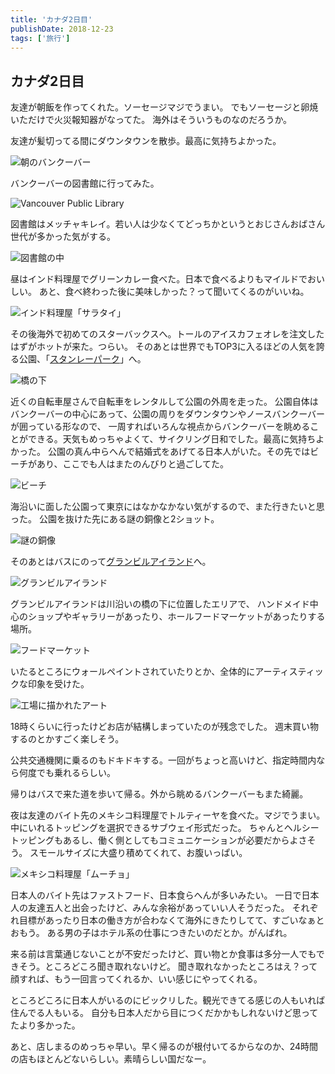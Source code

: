 ```yaml
---
title: 'カナダ2日目'
publishDate: 2018-12-23
tags: ['旅行']
---
```


## カナダ2日目

友達が朝飯を作ってくれた。ソーセージマジでうまい。
でもソーセージと卵焼いただけで火災報知器がなってた。
海外はそういうものなのだろうか。

友達が髪切ってる間にダウンタウンを散歩。最高に気持ちよかった。

<div class="img"><img src="/blog/images/6/1.jpg" alt="朝のバンクーバー"></div> 

バンクーバーの図書館に行ってみた。

<div class="img"><img src="/blog/images/6/2.jpg" alt="Vancouver Public Library"></div> 

図書館はメッチャキレイ。若い人は少なくてどっちかというとおじさんおばさん世代が多かった気がする。

<div class="img"><img src="/blog/images/6/3.jpg" alt="図書館の中"></div>

昼はインド料理屋でグリーンカレー食べた。日本で食べるよりもマイルドでおいしい。
あと、食べ終わった後に美味しかった？って聞いてくるのがいいね。

<div class="img"><img src="/blog/images/6/10.jpg" alt="インド料理屋「サラタイ」"></div>

その後海外で初めてのスターバックスへ。トールのアイスカフェオレを注文したはずがホットが来た。つらい。
そのあとは世界でもTOP3に入るほどの人気を誇る公園、「[スタンレーパーク](https://www.google.com/maps/place/@49.3042619,-123.1464409,17z/data=!3m1!4b1!4m5!3m4!1s0x5486718cad26e4a3:0x364a639db409e216!8m2!3d49.3042584!4d-123.1442522?authuser=0&hl=ja)」へ。

<div class="img"><img src="/blog/images/6/4.jpg" alt="橋の下"></div>

近くの自転車屋さんで自転車をレンタルして公園の外周を走った。
公園自体はバンクーバーの中心にあって、公園の周りをダウンタウンやノースバンクーバーが囲っている形なので、
一周すればいろんな視点からバンクーバーを眺めることができる。天気もめっちゃよくて、サイクリング日和でした。最高に気持ちよかった。
公園の真ん中らへんで結婚式をあげてる日本人がいた。その先ではビーチがあり、ここでも人はまたのんびりと過ごしてた。

<div class="img"><img src="/blog/images/6/5.jpg" alt="ビーチ"></div>

海沿いに面した公園って東京にはなかなかない気がするので、また行きたいと思った。
公園を抜けた先にある謎の銅像と2ショット。

<div class="img"><img src="/blog/images/6/6.jpg" alt="謎の銅像"></div>

そのあとはバスにのって[グランビルアイランド](https://www.google.com/maps/place/@49.2708391,-123.1381526,16z/data=!3m1!4b1!4m5!3m4!1s0x548673ce5224c2db:0x36ded25e2da1aeb9!8m2!3d49.2711567!4d-123.133993?authuser=0&hl=ja)へ。

<div class="img"><img src="/blog/images/6/7.jpg" alt="グランビルアイランド"></div> 

グランビルアイランドは川沿いの橋の下に位置したエリアで、
ハンドメイド中心のショップやギャラリーがあったり、ホールフードマーケットがあったりする場所。

<div class="img"><img src="/blog/images/6/8.jpg" alt="フードマーケット"></div>

いたるところにウォールペイントされていたりとか、全体的にアーティスティックな印象を受けた。

<div class="img"><img src="/blog/images/6/9.jpg" alt="工場に描かれたアート"></div>

18時くらいに行ったけどお店が結構しまっていたのが残念でした。
週末買い物するのとかすごく楽しそう。

公共交通機関に乗るのもドキドキする。一回がちょっと高いけど、指定時間内なら何度でも乗れるらしい。

帰りはバスで来た道を歩いて帰る。外から眺めるバンクーバーもまた綺麗。

夜は友達のバイト先のメキシコ料理屋でトルティーヤを食べた。マジでうまい。
中にいれるトッピングを選択できるサブウェイ形式だった。
ちゃんとヘルシートッピングもあるし、働く側としてもコミュニケーションが必要だからよさそう。
スモールサイズに大盛り積めてくれて、お腹いっぱい。

<div class="img"><img src="/blog/images/6/11.jpg" alt="メキシコ料理屋「ムーチョ」"></div>

日本人のバイト先はファストフード、日本食らへんが多いみたい。
一日で日本人の友達五人と出会ったけど、みんな余裕があっていい人そうだった。
それぞれ目標があったり日本の働き方が合わなくて海外にきたりしてて、すごいなぁとおもう。
ある男の子はホテル系の仕事につきたいのだとか。がんばれ。

来る前は言葉通じないことが不安だったけど、買い物とか食事は多分一人でもできそう。ところどころ聞き取れないけど。
聞き取れなかったところはえ？って顔すれば、もう一回言ってくれるか、いい感じにやってくれる。

ところどころに日本人がいるのにビックリした。観光できてる感じの人もいれば住んでる人もいる。
自分も日本人だから目につくだかかもしれないけど思ってたより多かった。

あと、店しまるのめっちゃ早い。早く帰るのが根付いてるからなのか、24時間の店もほとんどないらしい。素晴らしい国だなー。
